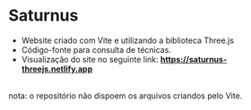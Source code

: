 # Saturnus
- Website criado com Vite e utilizando a biblioteca Three.js<br>
- Código-fonte para consulta de técnicas.<br>
- Visualização do site no seguinte link: <strong>https://saturnus-threejs.netlify.app</strong><br>
<br>
nota: o repositório não dispoem os arquivos criandos pelo Vite.
